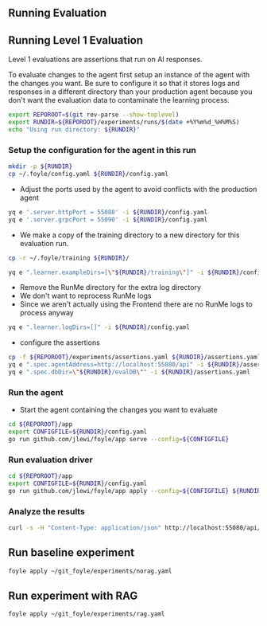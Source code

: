 ## Running Evaluation

## Running Level 1 Evaluation

Level 1 evaluations are assertions that run on AI responses.

To evaluate changes to the agent first setup an instance of the agent with the changes you want.
Be sure to configure it so that it stores logs and responses in a different directory than your production
agent because you don't want the evaluation data to contaminate the learning process.

```sh {"id":"01J4DJT0G24YH9K4F8YRTSZD8N"}
export REPOROOT=$(git rev-parse --show-toplevel)
export RUNDIR=${REPOROOT}/experiments/runs/$(date +%Y%m%d_%H%M%S)
echo "Using run directory: ${RUNDIR}"
```

### Setup the configuration for the agent in this run

```sh {"id":"01J4DKE3M85ETKNHFH4G0HT0M6"}
mkdir -p ${RUNDIR}
cp ~/.foyle/config.yaml ${RUNDIR}/config.yaml
```

* Adjust the ports used by the agent to avoid conflicts with the production agent

```sh {"id":"01J4DKK0N36XN2HV4GQK7YRXCC"}
yq e '.server.httpPort = 55080' -i ${RUNDIR}/config.yaml
yq e '.server.grpcPort = 55090' -i ${RUNDIR}/config.yaml
```

* We make a copy of the training directory to a new directory for this evaluation run.

```sh {"id":"01J4DKP9P59GCGNG6QXX6KR9AF"}
cp -r ~/.foyle/training ${RUNDIR}/
```

```sh {"id":"01J4DKQXXB8P7CV7VS4YS5DHDD"}
yq e ".learner.exampleDirs=[\"${RUNDIR}/training\"]" -i ${RUNDIR}/config.yaml
```

* Remove the RunMe directory for the extra log directory
* We don't want to reprocess RunMe logs
* Since we aren't actually using the Frontend there are no RunMe logs to process anyway

```sh {"id":"01J4F79ZE8YAAKV252G2T7XD25"}
yq e ".learner.logDirs=[]" -i ${RUNDIR}/config.yaml
```

* configure the assertions

```sh {"id":"01J4F896JP8FZ3N8BGVPZ7VHJ4"}
cp -f ${REPOROOT}/experiments/assertions.yaml ${RUNDIR}/assertions.yaml
yq e ".spec.agentAddress=http://localhost:55080/api" -i ${RUNDIR}/assertions.yaml
yq e ".spec.dbDir=\"${RUNDIR}/evalDB\"" -i ${RUNDIR}/assertions.yaml

```

### Run the agent

* Start the agent containing the changes you want to evaluate

```sh {"id":"01J4DM107F0GJWJKFV4P77TAQY"}
cd ${REPOROOT}/app
export CONFIGFILE=${RUNDIR}/config.yaml
go run github.com/jlewi/foyle/app serve --config=${CONFIGFILE}
```

### Run evaluation driver

```sh {"id":"01J4F8KQ7N5DE3JQRX33T60BB0"}
cd ${REPOROOT}/app
export CONFIGFILE=${RUNDIR}/config.yaml
go run github.com/jlewi/foyle/app apply --config=${CONFIGFILE} ${RUNDIR}/assertions.yaml
```

### Analyze the results

```sh {"id":"01J4HN72G5EY98MYPCZG7V02WZ","interactive":"false","mimeType":"application/json"}
curl -s -H "Content-Type: application/json" http://localhost:55080/api/EvalService/AssertionTable -d "{\"database\":\"${RUNDIR}/evalDB\"}" | jq .rows
```

## Run baseline experiment

```sh {"id":"01HZ38BC6WJF5RB9ZYTXBJE38M"}
foyle apply ~/git_foyle/experiments/norag.yaml
```

## Run experiment with RAG

```sh {"id":"01HZ38QWPZ565XH11CCKYCF1M7"}
foyle apply ~/git_foyle/experiments/rag.yaml
```